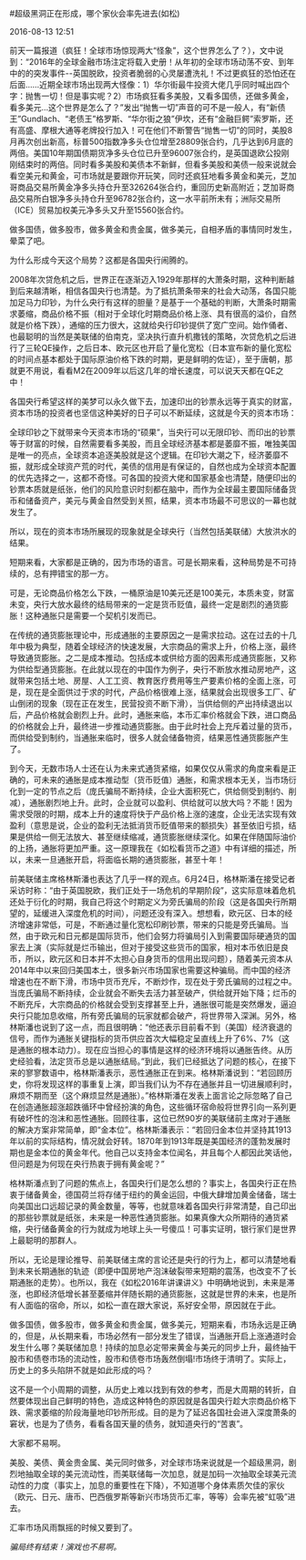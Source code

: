 #超级黑洞正在形成，哪个家伙会率先进去(如松)

2016-08-13 12:51

前天一篇报道（疯狂！全球市场惊现两大“怪象”，这个世界怎么了？），文中说到：“2016年的全球金融市场注定将载入史册！从年初的全球市场动荡不安、到年中的的突发事件--英国脱欧，投资者脆弱的心灵屡遭洗礼！不过更疯狂的恐怕还在后面……近期全球市场出现两大怪像：1）华尔街最牛投资大佬几乎同时喊出四个字：抛售一切！但是事实呢？2）市场疯狂看多美股，又看多国债，还做多黄金，看多美元...这个世界是怎么了？”发出“抛售一切”声音的可不是一般人，有“新债王”Gundlach、“老债王”格罗斯、“华尔街之狼”伊坎，还有“金融巨鳄”索罗斯，还有高盛、摩根大通等老牌投行加入！可在他们不断警告“抛售一切”的同时，美股8月再次创出新高，标普500指数净多头仓位增至28809张合约，几乎达到6月底的两倍。美国10年期国债期货净多头仓位已升至96007张合约，是英国退欧公投刚刚结束时的两倍。同时看多美股和美债本不新鲜，但看多美股和美债一般来说就会看空美元和黄金，可市场就是要跟你开玩笑，同时还疯狂地看多黄金和美元，芝加哥商品交易所黄金净多头持仓升至326264张合约，重回历史新高附近；芝加哥商品交易所白银净多头持仓升至96782张合约，这一水平前所未有；洲际交易所（ICE）贸易加权美元净多头又升至15560张合约。

 做多国债，做多股市，做多黄金和贵金属，做多美元，自相矛盾的事情同时发生，晕菜了吧。

为什么形成今天这个局势？这都是各国央行闹腾的。

2008年次贷危机之后，世界正在逐渐迈入1929年那样的大萧条时期，这种判断越到后来越清晰，相信各国央行也清楚。为了抵抗萧条带来的社会大动荡，各国只能加足马力印钞，为什么央行有这样的胆量？是基于一个基础的判断，大萧条时期需求萎缩，商品价格不振（相对于全球化时期商品价格上涨、具有很高的溢价，自然就是价格下跌），通缩的压力很大，这就给央行印钞提供了宽广空间。始作俑者、也最聪明的当然是美联储的伯南克，坚决执行直升机撒钱的策略，次贷危机之后进行了三轮QE操作，之后日本、欧元区也开启了量化宽松（日本宣布新的量化宽松的时间点基本都处于国际原油价格下跌的时期，更是鲜明的佐证），至于唐朝，那就更不用说，看看M2在2009年以后这几年的增长速度，可以说天天都在QE之中！

各国央行希望这样的美梦可以永久做下去，加速印出的钞票永远等于真实的财富，资本市场的投资者也坚信这种美好的日子可以不断延续，这就是今天的资本市场：

全球印钞之下就带来今天资本市场的“硕果”，当央行可以无限印钞、而印出的钞票等于财富的时候，自然需要看多美股，而且全球经济基本都是萎靡不振，唯独美国是唯一的亮点，全球资本追逐美股就是这个逻辑。在印钞大潮之下，经济萎靡不振，就形成全球资产荒的时代，美债的信用是有保证的，自然也成为全球资本配置的优先选择之一，这都不奇怪。可各国的投资大佬和国家基金也清楚，随便印出的钞票本质就是纸张，他们的风险意识时刻都在脑中，而作为全球最主要国际储备货币和储备资产，美元与黄金自然受到关照，结果，资本市场最不可思议的一幕也就发生了。

所以，现在的资本市场所展现的现象就是全球央行（当然包括美联储）大放洪水的结果。

 

短期来看，大家都是正确的，因为市场的语言。可是长期来看，这种局势是不可持续的，总有押错宝的那一方。

可是，无论商品价格怎么下跌，一桶原油是10美元还是100美元，本质未变，财富未变，央行大放水最终的结局带来的一定是货币贬值，最终一定是剧烈的通货膨胀！这种通胀只是需要一个契机引发而已。

在传统的通货膨胀理论中，形成通胀的主要原因之一是需求拉动。这在过去的十几年中极为典型，随着全球经济的快速发展，大宗商品的需求上升，价格上涨，最终导致通货膨胀。之二是成本推动。包括成本或供给方面的因素形成通货膨胀，又称为供给型通货膨胀。在此就以现在的中国作为例子，央行不断放水推动房地产，这就带来包括土地、房屋、人工工资、教育医疗费用等生产要素价格的全面上涨，可是，现在是全面供过于求的时代，产品价格很难上涨，结果就会出现很多工厂、矿山倒闭的现象（现在正在发生，民营投资不断下滑），当供给侧的产出持续退出以后，产品价格就会剧烈上升。此时，通胀来临，本币汇率价格就会下跌，进口商品的价格就会上升，最终进一步推动通货膨胀。由于此时社会上充斥着过量的货币，而供给受到制约，当通胀来临时，很多人就会储备物资，结果恶性通货膨胀产生了。

到今天，无数市场人士还在认为未来式通货紧缩，如果仅仅从需求的角度来看是正确的，可未来的通胀是成本推动型（货币贬值）通胀，和需求根本无关，当市场衍化到一定的节点之后（庞氏骗局不断持续，企业大面积死亡，供给侧受到制约、削减），通胀剧烈地上升。此时，企业就可以盈利、供给就可以放大吗？不能！因为需求受限的时期，成本上升的速度将快于产品价格上涨的速度，企业无法实现有效盈利（意思是说，企业的盈利无法抵消货币贬值带来的额损失）甚至依旧亏损，结果是供给一侧无法放大、甚至继续缩减，通货膨胀继续深化。如果在伴随国际油价的上扬，通胀将更加严重。这一原理我在《如松看货币之道》中有详细的描述，所以，未来一旦通胀开启，将面临长期的通货膨胀，甚至十年！

前美联储主席格林斯潘也表达了几乎一样的观点。6月24日，格林斯潘在接受记者采访时称：“由于英国脱欧，我们正处于一场危机的早期阶段”，这实际意味着危机还处于衍化的时期，我自己将这个时期定义为旁氏骗局的阶段（这是各国央行所期望的，延缓进入深度危机的时间），问题还没有深入。想想看，欧元区、日本的经济增速非常低，可是，不断通过量化宽松印刷钞票，带来的只能是旁氏骗局。当然，由于欧元和日元都是国际货币，他们会努力将骗局引入到需要国际硬通货的国家去上演（实际就是烂币输出，但对于接受这些货币的国家，相对本币依旧是良币，所以，欧元区和日本并不太担心自身货币的信用出现问题），随着美元资本从2014年中以来回归美国本土，很多新兴市场国家也需要这种骗局。而中国的经济增速也在不断下滑，市场中货币充斥，不断炒作，现在处于旁氏骗局的过程之中。当庞氏骗局不断持续，企业就会不断失去活力甚至破产，供给就开始下降；烂币的不断充斥，大宗商品的价格就会受到支撑甚至上升，通胀很可能是突然爆发，逼迫央行只能加息收缩，所有旁氏骗局的玩家就都会破产，将世界带入深渊。另外，格林斯潘也说到了这一点，而且很明确：“他还表示目前看不到（美国）经济衰退的信号，而作为通胀关键指标的货币供应首次大幅稳定呈直线上升了6%、7%（这是通胀的根本动力）。现在应当担心的事情是这样的经济环境将以通胀告终。从历史经验看，法定货币总是以通胀结局。”到此，我们已经抵达了问题的核心，在接下来的寥寥数语中，格林斯潘表示，恶性通胀正在到来。格林斯潘说到：“若回顾历史，你将发现这样的事重复上演，即当我们认为不存在通胀并且一切进展顺利时，麻烦不期而至（这个麻烦显然是通胀）。”格林斯潘在发表上面言论之际忽略了自己在创造通胀超涨超跌循环中曾经扮演的角色，这些循环宿命般将世界引向一系列更有破坏性的泡沫和恶性通胀。回顾往事，这位已然90岁的美联储前主席对于通胀的解决方案非常简单，即“金本位”。格林斯潘表示：“若回归金本位并坚持其1913年以前的实际结构，情况就会好转。1870年到1913年既是美国经济的蓬勃发展时期也是金本位的黄金年代。他自己以支持金本位闻名，并且每个人都因此笑话他，但问题是为何现在央行热衷于拥有黄金呢？”

格林斯潘点到了问题的焦点上，各国央行们是怎么想的？事实上，各国央行正在热衷于储备黄金，德国荷兰将存储于纽约的黄金运回，中俄大肆增加黄金储备，瑞士向美国出口远超记录的黄金数量，等等，也就意味着各国央行非常清楚，自己印出的那些钞票就是纸张，未来是一种恶性通货膨胀。如果真像大众所期待的通货紧缩，央行储备黄金的行为就成为地球上头一号傻瓜！可事实证明，银行家们是世界上最聪明的那群人。

所以，无论是理论推导、前美联储主席的言论还是央行的行为上，都可以清楚地看到未来长期通胀的轨迹（即便中国房地产泡沫破裂带来短期的震荡，也改变不了长期通胀的走势）。也所以，我在《如松2016年讲课讲义》中明确地说到，未来是滞涨，也即经济低增长甚至萎缩并伴随长期的通货膨胀，这就是世界的未来，也是所有人面临的宿命，所以，如松一直在跟大家说，系好安全带，原因就在于此。 

 

做多国债，做多股市，做多黄金和贵金属，做多美元，短期来看，市场永远是正确的，但是，从长期来看，市场必然有一部分发生了错误，当通胀开启上涨通道时会发生什么哪？美联储加息！持续的加息必定带来黄金与美元的同步上升，最终抽干股市和债卷市场的流动性，股市和债卷市场轰然倒塌!市场终于清明了。实际上，历史上的多头陷阱不就是如此形成的吗？

这不是一个小周期的调整，从历史上难以找到有效的参考，而是大周期的转折，自然要体现出自己鲜明的特色，造成这种特色的原因就是各国央行趁大宗商品价格下跌、需求萎缩的阶段海量地印钞所形成。目的是为了延迟各国社会进入深度萧条的窘状，也是为了债务，看看各国天量的债务，就知道央行的“苦衷”。

大家都不易啊。

美股、美债、黄金贵金属、美元同时做多，对全球市场来说就是一个超级黑洞，剧烈地抽取全球的美元流动性，而美联储每一次加息，就是加码一次抽取全球美元流动性的力度（事实上，加息的重要性在下降），不知道哪个身体素质欠佳的家伙（欧元、日元、唐币、巴西俄罗斯等新兴市场货币汇率，等等）会率先被“虹吸”进去。

汇率市场风雨飘摇的时候又要到了。

*骗局终有结束！演戏也不易啊。*